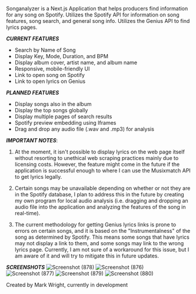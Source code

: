Songanalyzer is a Next.js Application that helps producers find information for any song on Spotify. Utilizes the Spotify API for information on song features, song search, and general song info. Utilizes the Genius API to find lyrics pages.

***CURRENT FEATURES***
* Search by Name of Song
* Display Key, Mode, Duration, and BPM
* Display album cover, artist name, and album name
* Responsive, mobile-friendly UI
* Link to open song on Spotify
* Link to open lyrics on Genius

***PLANNED FEATURES***
* Display songs also in the album
* Display the top songs globally
* Display multiple pages of search results
* Spotify preview embedding using Iframes
* Drag and drop any audio file (.wav and .mp3) for analysis

***IMPORTANT NOTES***:
1. At the moment, it isn't possible to display lyrics on the web page itself without resorting to unethical
web scraping practices mainly due to licensing costs. However, the feature might come in the future if the application is successful enough to where I can use the Musixmatch API to get lyrics legally.

2. Certain songs may be unavailable depending on whether or not they are in the Spotify database, I plan to address this in the future by creating my own program for local audio analysis (i.e. dragging and dropping an audio file into the application and analyzing the features of the song in real-time).

3. The current methodology for getting Genius lyrics links is prone to errors on certain songs, and it is based on the "Instrumentalness" of the song as determined by Spotify. This means some songs that have lyrics may not display a link to them, and some songs may link to the wrong lyrics page. Currently, I am not sure of a workaround for this issue, but I am aware of it and will try to mitigate this in future updates.


***SCREENSHOTS***
![Screenshot (878)](https://github.com/user-attachments/assets/d89d4472-535d-4e2a-ab5d-61b354846630)
![Screenshot (876)](https://github.com/user-attachments/assets/97faecb4-7bee-4dae-93e8-96762895aab7)
![Screenshot (877)](https://github.com/user-attachments/assets/31baaa64-1142-4530-8b26-099913d2a551)
![Screenshot (879)](https://github.com/user-attachments/assets/f34201bb-f99e-4729-8527-4d3f249f9e51)
![Screenshot (880)](https://github.com/user-attachments/assets/c39f53d4-852c-4c5f-b8e3-ec7f233321ef)

Created by Mark Wright, currently in development

